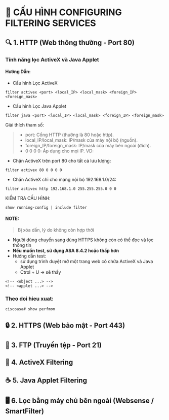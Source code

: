 # 📛 CẤU HÌNH CONFIGURING FILTERING SERVICES
## 🔍 1. HTTP (Web thông thường - Port 80)
### Tính năng lọc ActiveX và Java Applet
#### Hướng Dẫn:
-  Cấu hình Lọc ActiveX
```
filter activex <port> <local_IP> <local_mask> <foreign_IP> <foreign_mask>
```
-  Cấu hình Lọc Java Applet
```
filter java <port> <local_IP> <local_mask> <foreign_IP> <foreign_mask>
```
Giải thích tham số:
> - port: Cổng HTTP (thường là 80 hoặc http).
> - local_IP/local_mask: IP/mask của máy nội bộ (nguồn).
> - foreign_IP/foreign_mask: IP/mask của máy bên ngoài (đích).
> - 0 0 0 0: Áp dụng cho mọi IP.
VD:
- Chặn ActiveX trên port 80 cho tất cả lưu lượng:
```
filter activex 80 0 0 0 0
```
- Chặn ActiveX chỉ cho mạng nội bộ 192.168.1.0/24:
```
filter activex http 192.168.1.0 255.255.255.0 0 0
```
KIỂM TRA CẤU HÌNH:
```
show running-config | include filter
```
#### NOTE:
> Bị xóa dần, lý do không còn hợp thời
- Người dùng chuyển sang dùng HTTPS không còn có thể đọc và lọc thông tin
- **Nếu muốn test, sử dụng ASA 8.4.2 hoặc thấp hơn**
- Hướng dẫn test:
  - sử dụng trình duyệt mở một trang web có chứa ActiveX và Java Applet
  - Ctrol + U -> sẽ thấy
```
<!-- <object ...> -->
<!-- <applet ...> -->
```
### Theo doi hieu xuat:
```
ciscoasa# show perfmon
```
## 🔒 2. HTTPS (Web bảo mật - Port 443)






## 📁 3. FTP (Truyền tệp - Port 21)
## 🧱 4. ActiveX Filtering
## ☕ 5. Java Applet Filtering
## 🖥️ 6. Lọc bằng máy chủ bên ngoài (Websense / SmartFilter)
